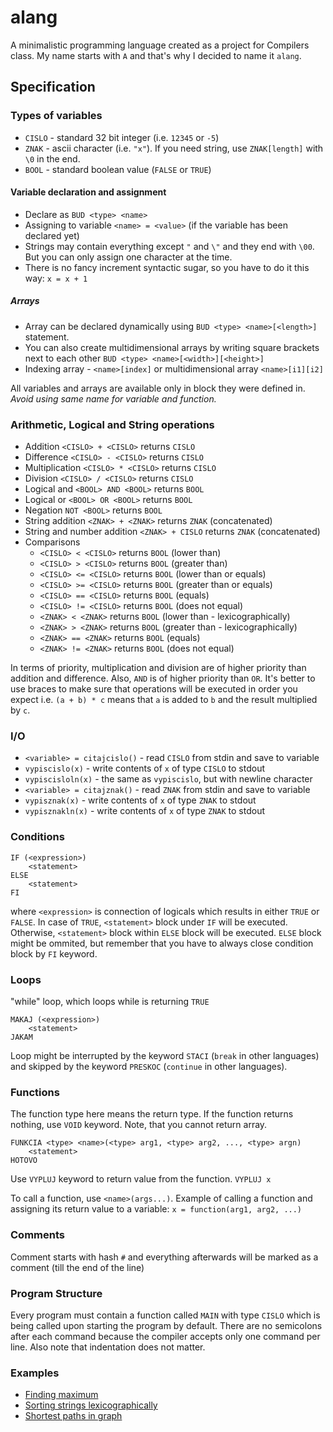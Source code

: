# alang

A minimalistic programming language created as a project for Compilers class.
My name starts with `A` and that's why I decided to name it `alang`.

## Specification

### Types of variables

* `CISLO` - standard 32 bit integer (i.e. `12345` or `-5`)
* `ZNAK` - ascii character (i.e. `"x"`). If you need string, use `ZNAK[length]` with `\0` in the end.
* `BOOL` - standard boolean value (`FALSE` or `TRUE`)

#### Variable declaration and assignment

* Declare as `BUD <type> <name>`
* Assigning to variable `<name> = <value>` (if the variable has been declared yet)
* Strings may contain everything except `"` and `\"` and they end with `\00`. But you can
  only assign one character at the time.
* There is no fancy increment syntactic sugar, so you have to do it this way: `x = x + 1`

##### Arrays

* Array can be declared dynamically using `BUD <type> <name>[<length>]` statement.
* You can also create multidimensional arrays by writing square brackets next to each other
`BUD <type> <name>[<width>][<height>]`
* Indexing array - `<name>[index]` or multidimensional array `<name>[i1][i2]`

All variables and arrays are available only in block they were defined in.
*Avoid using same name for variable and function.*

### Arithmetic, Logical and String operations

* Addition `<CISLO> + <CISLO>` returns `CISLO`
* Difference `<CISLO> - <CISLO>` returns `CISLO`
* Multiplication `<CISLO> * <CISLO>` returns `CISLO`
* Division `<CISLO> / <CISLO>` returns `CISLO`
* Logical and `<BOOL> AND <BOOL>` returns `BOOL`
* Logical or `<BOOL> OR <BOOL>` returns `BOOL`
* Negation `NOT <BOOL>` returns `BOOL`
* String addition `<ZNAK> + <ZNAK>` returns `ZNAK` (concatenated)
* String and number addition `<ZNAK> + CISLO` returns `ZNAK` (concatenated)
* Comparisons
    - `<CISLO> < <CISLO>` returns `BOOL` (lower than)
    - `<CISLO> > <CISLO>` returns `BOOL` (greater than)
    - `<CISLO> <= <CISLO>` returns `BOOL` (lower than or equals)
    - `<CISLO> >= <CISLO>` returns `BOOL` (greater than or equals)
    - `<CISLO> == <CISLO>` returns `BOOL` (equals)
    - `<CISLO> != <CISLO>` returns `BOOL` (does not equal)
    - `<ZNAK> < <ZNAK>` returns `BOOL` (lower than - lexicographically)
    - `<ZNAK> > <ZNAK>` returns `BOOL` (greater than - lexicographically)
    - `<ZNAK> == <ZNAK>` returns `BOOL` (equals)
    - `<ZNAK> != <ZNAK>` returns `BOOL` (does not equal)

In terms of priority, multiplication and division are of higher priority
than addition and difference. Also, `AND` is of higher priority than `OR`.
It's better to use braces to make sure that operations will be executed
in order you expect i.e. `(a + b) * c` means that `a` is added to `b` and
the result multiplied by `c`.

### I/O

* `<variable> = citajcislo()` - read `CISLO` from stdin and save to variable
* `vypiscislo(x)` - write contents of `x` of type `CISLO` to stdout
* `vypiscisloln(x)` - the same as `vypiscislo`, but with newline character
* `<variable> = citajznak()` - read `ZNAK` from stdin and save to variable
* `vypisznak(x)` - write contents of `x` of type `ZNAK` to stdout
* `vypisznakln(x)` - write contents of `x` of type `ZNAK` to stdout

### Conditions

```
IF (<expression>)
    <statement>
ELSE
    <statement>
FI
```

where `<expression>` is connection of logicals which results in either `TRUE` or `FALSE`.
In case of `TRUE`, `<statement>` block under `IF` will be executed. Otherwise,
`<statement>` block within `ELSE` block will be executed. `ELSE` block might
be ommited, but remember that you have to always close condition block by
`FI` keyword.

### Loops

"while" loop, which loops while <expression> is returning `TRUE`
```
MAKAJ (<expression>)
    <statement>
JAKAM
```

Loop might be interrupted by the keyword `STACI` (`break` in other languages)
and skipped by the keyword `PRESKOC` (`continue` in other languages).

### Functions

The function type here means the return type. If the function returns nothing,
use `VOID` keyword. Note, that you cannot return array.
```
FUNKCIA <type> <name>(<type> arg1, <type> arg2, ..., <type> argn)
    <statement>
HOTOVO
```

Use `VYPLUJ` keyword to return value from the function.
`VYPLUJ x`

To call a function, use `<name>(args...)`.
Example of calling a function and assigning its return value to a variable:
`x = function(arg1, arg2, ...)`

### Comments

Comment starts with hash `#` and everything afterwards will be marked as
a comment (till the end of the line)

### Program Structure

Every program must contain a function called `MAIN` with type `CISLO`
which is being called upon starting the program by default.
There are no semicolons after each command because the compiler accepts
only one command per line. Also note that indentation does not matter.

### Examples

* [Finding maximum](examples/maximum.alang)
* [Sorting strings lexicographically](examples/stringsort.alang)
* [Shortest paths in graph](examples/shortestpaths.alang)
